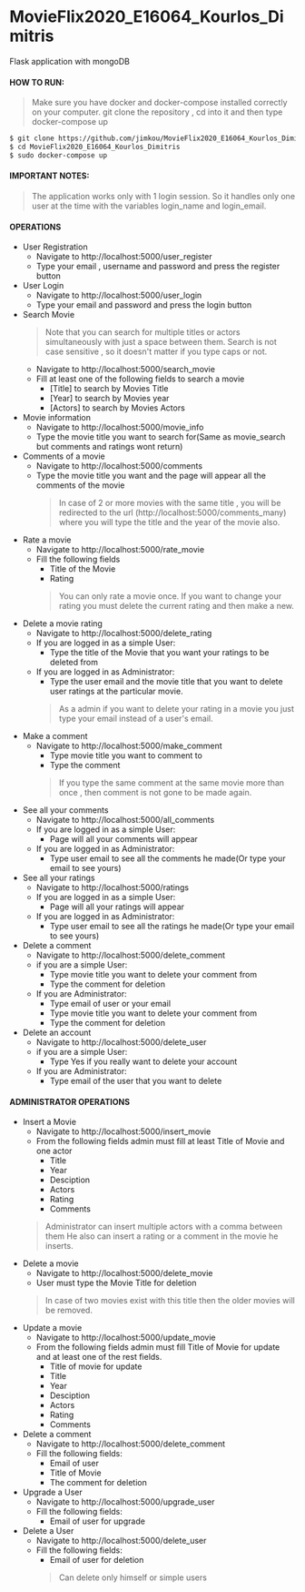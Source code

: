# MovieFlix2020_E16064_Kourlos_Dimitris
Flask application with mongoDB

#### HOW TO RUN:
>Make sure you have docker and docker-compose installed correctly on your computer.
>git clone the repository , cd into it and then type docker-compose up
```sh
$ git clone https://github.com/jimkou/MovieFlix2020_E16064_Kourlos_Dimitris.git
$ cd MovieFlix2020_E16064_Kourlos_Dimitris
$ sudo docker-compose up
```
#### IMPORTANT NOTES:
> The application works only with 1 login session. So it handles only one user at the time with the variables login_name and login_email.

#### OPERATIONS
- User Registration 
  - Navigate to http://localhost:5000/user_register 
  - Type your email , username and password and press the register button
- User Login 
  - Navigate to http://localhost:5000/user_login
  - Type your email and password and press the login button
- Search Movie
    >  Note that you can search for multiple titles or actors simultaneously with just a space between them.
    > Search is not case sensitive , so it doesn't matter if you type caps or not.
  - Navigate to http://localhost:5000/search_movie
  - Fill at least one of the following fields to search a movie
      * [Title] to search by  Movies Title
      * [Year] to search by Movies year
      * [Actors] to search by Movies Actors
- Movie information
  - Navigate to http://localhost:5000/movie_info
  - Type the movie title you want to search for(Same as movie_search but comments and ratings wont return)
- Comments of a movie
  - Navigate to http://localhost:5000/comments
  - Type the movie title you want and the page will appear all the comments of the movie
     > In case of 2 or more movies with the same title , you will be redirected to the url (http://localhost:5000/comments_many) where you will type the title and the year of the movie also.
- Rate a movie
  - Navigate to http://localhost:5000/rate_movie
  - Fill the following fields
    *  Title of the Movie
    *  Rating
    > You can only rate a movie once. If you want to change your rating you must delete the current rating and then make a new.
 - Delete a movie rating
    - Navigate to http://localhost:5000/delete_rating
    - If you are logged in as a simple User:
        * Type the title of the Movie that you want your ratings to be deleted from
    - If you are logged in as Administrator:
        * Type the user email and the movie title that you want to delete user ratings at the particular movie.
        > As a admin if you want to delete your rating in a movie you just type your email instead of a user's email.
- Make a comment
    - Navigate to http://localhost:5000/make_comment
        * Type movie title you want to comment to
        * Type the comment
        > If you type the same comment at the same movie more than once , then comment is not gone to be made again.
- See all your comments 
    - Navigate to http://localhost:5000/all_comments
    - If you are logged in as a simple User:
        * Page will all your comments will appear
    - If you are logged in as Administrator:
        * Type user email to see all the comments he made(Or type your email to see yours) 
- See all your ratings
    - Navigate to http://localhost:5000/ratings
    - If you are logged in as a simple User:
         * Page will all your ratings will appear
    - If you are logged in as Administrator:
         * Type user email to see all the ratings he made(Or type your email to see yours) 
- Delete a comment
    - Navigate to http://localhost:5000/delete_comment
    - if you are a simple User:
        * Type movie title you want to delete your comment from
        * Type the comment for deletion
    - If you are Administrator:
        * Type email of user or your email
        * Type movie title you want to delete your comment from
        *  Type the comment for deletion
- Delete an account
    - Navigate to http://localhost:5000/delete_user
    - if you are a simple User:
        * Type Yes if you really want to delete your account
    - If you are Administrator:
        * Type email of the user that you want to delete
#### ADMINISTRATOR OPERATIONS
- Insert a Movie
    - Navigate to http://localhost:5000/insert_movie
    - From the following fields admin must fill at least Title of Movie and one actor
        * Title
        * Year
        * Desciption
        * Actors
        * Rating
        * Comments
    > Administrator can insert multiple actors with a comma between them
    > He also can insert a rating or a comment in the movie he inserts.
- Delete a movie
    - Navigate to http://localhost:5000/delete_movie
    - User must type the Movie Title for deletion
    >  In case of two movies exist with this title then the older movies will be removed.
- Update a movie
    - Navigate to http://localhost:5000/update_movie
    - From the following fields admin must fill  Title of Movie for update  and at least one of the rest fields.
        * Title of movie for update
        * Title
        * Year
        * Desciption
        * Actors
        * Rating
        * Comments
- Delete a comment 
    - Navigate to http://localhost:5000/delete_comment
    - Fill the following fields:
        * Email of user
        * Title of Movie
        * The comment for deletion
- Upgrade a User 
    - Navigate to http://localhost:5000/upgrade_user
    - Fill the following fields:
        * Email of user for upgrade 
- Delete a User 
    - Navigate to http://localhost:5000/delete_user
    - Fill the following fields:
        * Email of user for deletion      
        > Can delete only himself or simple users

